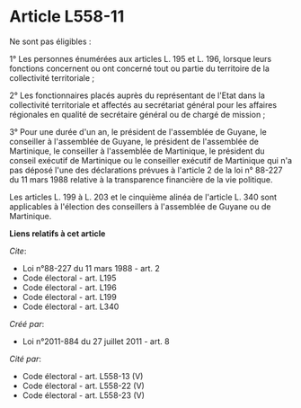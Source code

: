 # Article L558-11

Ne sont pas éligibles : 

1° Les personnes énumérées aux articles L. 195 et L. 196, lorsque leurs fonctions concernent ou ont concerné tout ou partie
du territoire de la collectivité territoriale ; 

2° Les fonctionnaires placés auprès du représentant de l'Etat dans la collectivité territoriale et affectés au secrétariat
général pour les affaires régionales en qualité de secrétaire général ou de chargé de mission ; 

3° Pour une durée d'un an, le président de l'assemblée de Guyane, le conseiller à l'assemblée de Guyane, le président de
l'assemblée de Martinique, le conseiller à l'assemblée de Martinique, le président du conseil exécutif de Martinique ou le
conseiller exécutif de Martinique qui n'a pas déposé l'une des déclarations prévues à l'article 2 de la loi n° 88-227 du 11
mars 1988 relative à la transparence financière de la vie politique. 

Les articles L. 199 à L. 203 et le cinquième alinéa de l'article L. 340 sont applicables à l'élection des conseillers à
l'assemblée de Guyane ou de Martinique.

**Liens relatifs à cet article**

_Cite_:

  - Loi n°88-227 du 11 mars 1988 - art. 2
  - Code électoral - art. L195
  - Code électoral - art. L196
  - Code électoral - art. L199
  - Code électoral - art. L340

_Créé par_:

  - Loi n°2011-884 du 27 juillet 2011 - art. 8

_Cité par_:

  - Code électoral - art. L558-13 (V)
  - Code électoral - art. L558-22 (V)
  - Code électoral - art. L558-23 (V)
